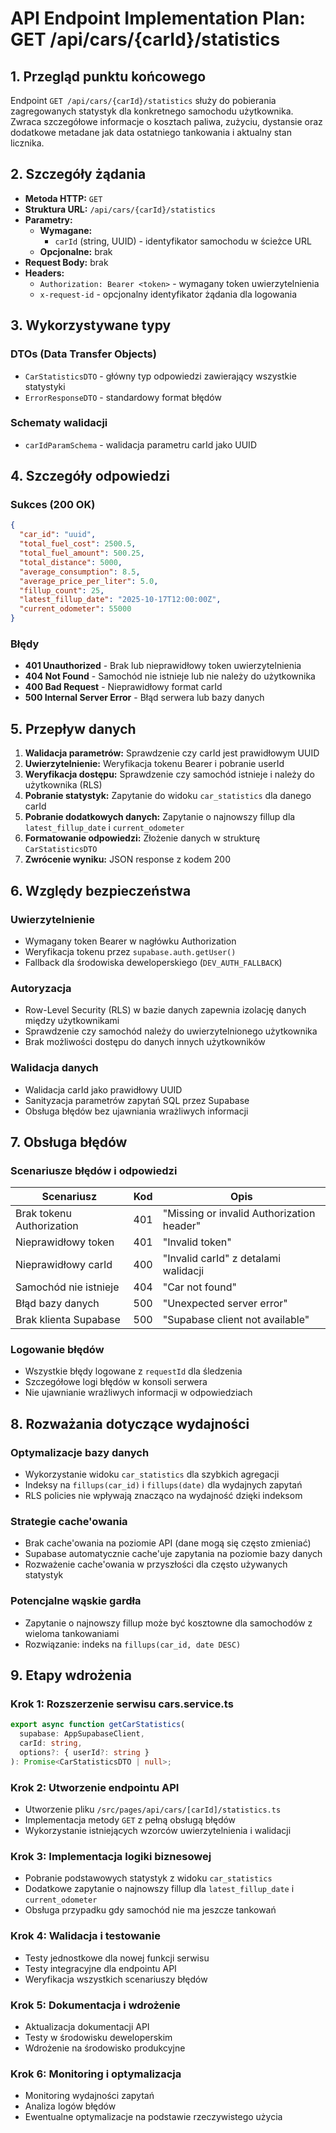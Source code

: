 # API Endpoint Implementation Plan: GET /api/cars/{carId}/statistics

## 1. Przegląd punktu końcowego

Endpoint `GET /api/cars/{carId}/statistics` służy do pobierania zagregowanych statystyk dla konkretnego samochodu użytkownika. Zwraca szczegółowe informacje o kosztach paliwa, zużyciu, dystansie oraz dodatkowe metadane jak data ostatniego tankowania i aktualny stan licznika.

## 2. Szczegóły żądania

- **Metoda HTTP:** `GET`
- **Struktura URL:** `/api/cars/{carId}/statistics`
- **Parametry:**
  - **Wymagane:**
    - `carId` (string, UUID) - identyfikator samochodu w ścieżce URL
  - **Opcjonalne:** brak
- **Request Body:** brak
- **Headers:**
  - `Authorization: Bearer <token>` - wymagany token uwierzytelnienia
  - `x-request-id` - opcjonalny identyfikator żądania dla logowania

## 3. Wykorzystywane typy

### DTOs (Data Transfer Objects)

- `CarStatisticsDTO` - główny typ odpowiedzi zawierający wszystkie statystyki
- `ErrorResponseDTO` - standardowy format błędów

### Schematy walidacji

- `carIdParamSchema` - walidacja parametru carId jako UUID

## 4. Szczegóły odpowiedzi

### Sukces (200 OK)

```json
{
  "car_id": "uuid",
  "total_fuel_cost": 2500.5,
  "total_fuel_amount": 500.25,
  "total_distance": 5000,
  "average_consumption": 8.5,
  "average_price_per_liter": 5.0,
  "fillup_count": 25,
  "latest_fillup_date": "2025-10-17T12:00:00Z",
  "current_odometer": 55000
}
```

### Błędy

- **401 Unauthorized** - Brak lub nieprawidłowy token uwierzytelnienia
- **404 Not Found** - Samochód nie istnieje lub nie należy do użytkownika
- **400 Bad Request** - Nieprawidłowy format carId
- **500 Internal Server Error** - Błąd serwera lub bazy danych

## 5. Przepływ danych

1. **Walidacja parametrów:** Sprawdzenie czy carId jest prawidłowym UUID
2. **Uwierzytelnienie:** Weryfikacja tokenu Bearer i pobranie userId
3. **Weryfikacja dostępu:** Sprawdzenie czy samochód istnieje i należy do użytkownika (RLS)
4. **Pobranie statystyk:** Zapytanie do widoku `car_statistics` dla danego carId
5. **Pobranie dodatkowych danych:** Zapytanie o najnowszy fillup dla `latest_fillup_date` i `current_odometer`
6. **Formatowanie odpowiedzi:** Złożenie danych w strukturę `CarStatisticsDTO`
7. **Zwrócenie wyniku:** JSON response z kodem 200

## 6. Względy bezpieczeństwa

### Uwierzytelnienie

- Wymagany token Bearer w nagłówku Authorization
- Weryfikacja tokenu przez `supabase.auth.getUser()`
- Fallback dla środowiska deweloperskiego (`DEV_AUTH_FALLBACK`)

### Autoryzacja

- Row-Level Security (RLS) w bazie danych zapewnia izolację danych między użytkownikami
- Sprawdzenie czy samochód należy do uwierzytelnionego użytkownika
- Brak możliwości dostępu do danych innych użytkowników

### Walidacja danych

- Walidacja carId jako prawidłowy UUID
- Sanityzacja parametrów zapytań SQL przez Supabase
- Obsługa błędów bez ujawniania wrażliwych informacji

## 7. Obsługa błędów

### Scenariusze błędów i odpowiedzi

| Scenariusz                | Kod | Opis                                      |
| ------------------------- | --- | ----------------------------------------- |
| Brak tokenu Authorization | 401 | "Missing or invalid Authorization header" |
| Nieprawidłowy token       | 401 | "Invalid token"                           |
| Nieprawidłowy carId       | 400 | "Invalid carId" z detalami walidacji      |
| Samochód nie istnieje     | 404 | "Car not found"                           |
| Błąd bazy danych          | 500 | "Unexpected server error"                 |
| Brak klienta Supabase     | 500 | "Supabase client not available"           |

### Logowanie błędów

- Wszystkie błędy logowane z `requestId` dla śledzenia
- Szczegółowe logi błędów w konsoli serwera
- Nie ujawnianie wrażliwych informacji w odpowiedziach

## 8. Rozważania dotyczące wydajności

### Optymalizacje bazy danych

- Wykorzystanie widoku `car_statistics` dla szybkich agregacji
- Indeksy na `fillups(car_id)` i `fillups(date)` dla wydajnych zapytań
- RLS policies nie wpływają znacząco na wydajność dzięki indeksom

### Strategie cache'owania

- Brak cache'owania na poziomie API (dane mogą się często zmieniać)
- Supabase automatycznie cache'uje zapytania na poziomie bazy danych
- Rozważenie cache'owania w przyszłości dla często używanych statystyk

### Potencjalne wąskie gardła

- Zapytanie o najnowszy fillup może być kosztowne dla samochodów z wieloma tankowaniami
- Rozwiązanie: indeks na `fillups(car_id, date DESC)`

## 9. Etapy wdrożenia

### Krok 1: Rozszerzenie serwisu cars.service.ts

```typescript
export async function getCarStatistics(
  supabase: AppSupabaseClient,
  carId: string,
  options?: { userId?: string }
): Promise<CarStatisticsDTO | null>;
```

### Krok 2: Utworzenie endpointu API

- Utworzenie pliku `/src/pages/api/cars/[carId]/statistics.ts`
- Implementacja metody `GET` z pełną obsługą błędów
- Wykorzystanie istniejących wzorców uwierzytelnienia i walidacji

### Krok 3: Implementacja logiki biznesowej

- Pobranie podstawowych statystyk z widoku `car_statistics`
- Dodatkowe zapytanie o najnowszy fillup dla `latest_fillup_date` i `current_odometer`
- Obsługa przypadku gdy samochód nie ma jeszcze tankowań

### Krok 4: Walidacja i testowanie

- Testy jednostkowe dla nowej funkcji serwisu
- Testy integracyjne dla endpointu API
- Weryfikacja wszystkich scenariuszy błędów

### Krok 5: Dokumentacja i wdrożenie

- Aktualizacja dokumentacji API
- Testy w środowisku deweloperskim
- Wdrożenie na środowisko produkcyjne

### Krok 6: Monitoring i optymalizacja

- Monitoring wydajności zapytań
- Analiza logów błędów
- Ewentualne optymalizacje na podstawie rzeczywistego użycia
